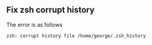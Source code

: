 ## Fix zsh corrupt history
The error is as follows

```
zsh: corrupt history file /home/george/.zsh_history

```
